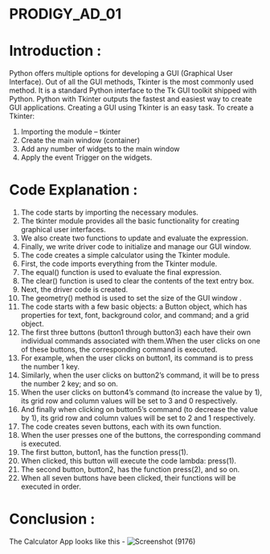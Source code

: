 # PRODIGY_AD_01
# Introduction :
Python offers multiple options for developing a GUI (Graphical User Interface). Out of all the GUI methods, Tkinter is the most commonly used method. It is a standard Python interface to the Tk GUI toolkit shipped with Python. Python with Tkinter outputs the fastest and easiest way to create GUI applications. Creating a GUI using Tkinter is an easy task.
To create a Tkinter:
1. Importing the module – tkinter
2. Create the main window (container)
3. Add any number of widgets to the main window
4. Apply the event Trigger on the widgets.
# Code Explanation :
1. The code starts by importing the necessary modules.
2. The tkinter module provides all the basic functionality for creating graphical user interfaces.
3. We also create two functions to update and evaluate the expression.
4. Finally, we write driver code to initialize and manage our GUI window.
5. The code creates a simple calculator using the Tkinter module.
6. First, the code imports everything from the Tkinter module.
7. The equal() function is used to evaluate the final expression.
8. The clear() function is used to clear the contents of the text entry box.
9. Next, the driver code is created.
10. The geometry() method is used to set the size of the GUI window .
11. The code starts with a few basic objects: a Button object, which has properties for text, font, background color, and command; and a grid object.
12. The first three buttons (button1 through button3) each have their own individual commands associated with them.When the user clicks on one of these buttons, the corresponding command is executed.
13. For example, when the user clicks on button1, its command is to press the number 1 key.
14. Similarly, when the user clicks on button2’s command, it will be to press the number 2 key; and so on.
15. When the user clicks on button4’s command (to increase the value by 1), its grid row and column values will be set to 3 and 0 respectively.
16. And finally when clicking on button5’s command (to decrease the value by 1), its grid row and column values will be set to 2 and 1 respectively.
17. The code creates seven buttons, each with its own function.
18. When the user presses one of the buttons, the corresponding command is executed.
19. The first button, button1, has the function press(1).
20. When clicked, this button will execute the code lambda: press(1).
21. The second button, button2, has the function press(2), and so on.
22. When all seven buttons have been clicked, their functions will be executed in order.
# Conclusion :
The Calculator App looks like this -
    ![Screenshot (9176)](https://github.com/RANJANA20-eng/PRODIGY_AD_01/assets/133365717/c9e9913a-b43b-4f23-b82c-aed0bd52eda8)
